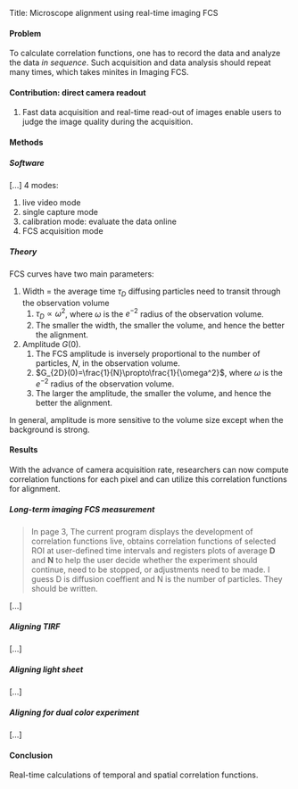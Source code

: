 Title: Microscope alignment using real-time imaging FCS

#### Problem
To calculate correlation functions, one has to record the data and analyze the data *in sequence*. Such acquisition and data analysis should repeat many times, which takes minites in Imaging FCS. 

#### Contribution: direct camera readout
1. Fast data acquisition and real-time read-out of images enable users to judge the image quality during the acquisition. 

#### Methods
##### Software

[...]
4 modes:
1. live video mode
2. single capture mode
3. calibration mode: evaluate the data online
4. FCS acquisition mode

##### Theory
FCS curves have two main parameters: 
1. Width = the average time $\tau_D$ diffusing particles need to transit through the observation volume
   1. $\tau_D\propto\omega^2$, where $\omega$ is the $e^{-2}$ radius of the observation volume. 
   2. The smaller the width, the smaller the volume, and hence the better the alignment.
2. Amplitude $G(0)$.
   1. The FCS amplitude is inversely proportional to the number of particles, $N$, in the observation volume. 
   2. $G_{2D}(0)=\frac{1}{N}\propto\frac{1}{\omega^2}$, where $\omega$ is the $e^{-2}$ radius of the observation volume. 
   3. The larger the amplitude, the smaller the volume, and hence the better the alignment. 

In general, amplitude is more sensitive to the volume size except when the background is strong. 

#### Results
With the advance of camera acquisition rate, researchers can now compute correlation functions for each pixel and can utilize this correlation functions for alignment. 
##### Long-term imaging FCS measurement
> In page 3, The current program displays the development of correlation functions live, obtains correlation functions of selected ROI at user-defined time intervals and registers plots of average **D** and **N** to help the user decide whether the experiment should continue, need to be stopped, or adjustments need to be made.
> I guess D is diffusion coeffient and N is the number of particles. They should be written. 

[...]
##### Aligning TIRF

[...]
##### Aligning light sheet
[...]
##### Aligning for dual color experiment
[...]


#### Conclusion
Real-time calculations of temporal and spatial correlation functions.